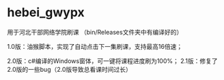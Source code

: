 # hebei_gwypx
用于河北干部网络学院刷课
（bin/Releases文件夹中有编译好的）

1.0版：油猴脚本，实现了自动点击下一集刷课，支持最高16倍速；

2.0版：c#编译的Windows窗体，可一键将课程进度刷为100%；
2.1版：修复了2.0版的一些bug（2.0版导致总看课时间过长）
